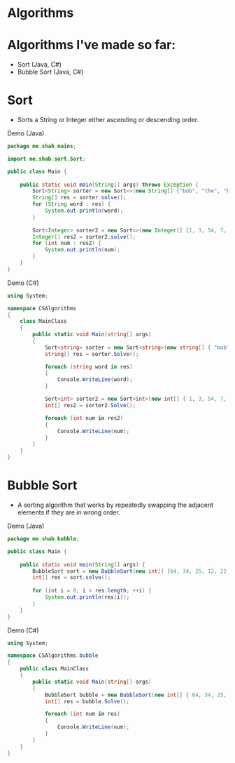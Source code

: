 # Algorithms

# Algorithms I've made so far:
- Sort (Java, C#)
- Bubble Sort (Java, C#)

# Sort

- Sorts a String or Integer either ascending or descending order.

Demo (Java)

```java
package me.shab.mains;

import me.shab.sort.Sort;

public class Main {
	
	public static void main(String[] args) throws Exception {
		Sort<String> sorter = new Sort<>(new String[] {"bob", "the", "builder", "is", "dumb"}, false);
		String[] res = sorter.solve();
		for (String word : res) {
			System.out.println(word);
		}
		
		Sort<Integer> sorter2 = new Sort<>(new Integer[] {1, 3, 54, 7, 8, 69}, false);
		Integer[] res2 = sorter2.solve();
		for (int num : res2) {
			System.out.println(num);
		}
	}
}
```

Demo (C#)

```cs
using System;

namespace CSAlgorithms
{
    class MainClass
    {
        public static void Main(string[] args)
        {
            Sort<string> sorter = new Sort<string>(new string[] { "bob", "the", "builder", " is ", "dumb" }, false);
            string[] res = sorter.Solve();

            foreach (string word in res)
            {
                Console.WriteLine(word);
            }

            Sort<int> sorter2 = new Sort<int>(new int[] { 1, 3, 54, 7, 8, 69 }, false);
            int[] res2 = sorter2.Solve();

            foreach (int num in res2)
            {
                Console.WriteLine(num);
            }
        }
    }
}
```

# Bubble Sort

- A sorting algorithm that works by repeatedly swapping the adjacent elements if they are in wrong order.

Demo (Java)

```java
package me.shab.bubble;

public class Main {
	
	public static void main(String[] args) {
		BubbleSort sort = new BubbleSort(new int[] {64, 34, 25, 12, 22, 11, 90});
		int[] res = sort.solve();
		
		for (int i = 0; i < res.length; ++i) {
			System.out.println(res[i]);
		}
	}
}
```

Demo (C#)

```cs
using System;

namespace CSAlgorithms.bubble
{
    public class MainClass
    {
        public static void Main(string[] args)
        {
            BubbleSort bubble = new BubbleSort(new int[] { 64, 34, 25, 12, 22, 11, 90 });
            int[] res = bubble.Solve();

            foreach (int num in res)
            {
                Console.WriteLine(num);
            }
        }
    }
}
```
